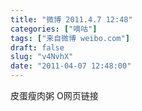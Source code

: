 ```yaml
---
title: "微博 2011.4.7 12:48"
categories: ["嘀咕"]
tags: ["来自微博 weibo.com"]
draft: false
slug: "v4NvhX"
date: "2011-04-07 12:48:00"
---
```


<p>皮蛋瘦肉粥 O网页链接 ​​​​</p>
